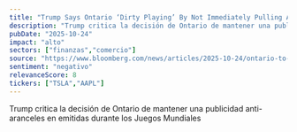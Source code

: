 ```yaml
---
title: "Trump Says Ontario ‘Dirty Playing’ By Not Immediately Pulling Ad"
description: "Trump critica la decisión de Ontario de mantener una publicidad anti-aranceles en emitidas durante los Juegos Mundiales"
pubDate: "2025-10-24"
impact: "alto"
sectors: ["finanzas","comercio"]
source: "https://www.bloomberg.com/news/articles/2025-10-24/ontario-to-run-trade-ad-that-angered-trump-during-world-series"
sentiment: "negativo"
relevanceScore: 8
tickers: ["TSLA","AAPL"]
---
```


Trump critica la decisión de Ontario de mantener una publicidad anti-aranceles en emitidas durante los Juegos Mundiales
